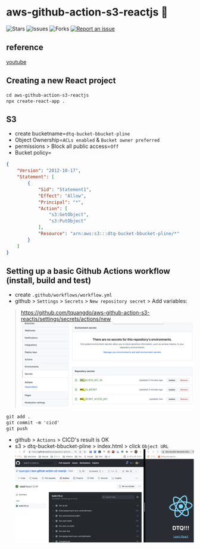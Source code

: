# aws-github-action-s3-reactjs 🐳

![Stars](https://img.shields.io/github/stars/tquangdo/aws-github-action-s3-reactjs?color=f05340)
![Issues](https://img.shields.io/github/issues/tquangdo/aws-github-action-s3-reactjs?color=f05340)
![Forks](https://img.shields.io/github/forks/tquangdo/aws-github-action-s3-reactjs?color=f05340)
[![Report an issue](https://img.shields.io/badge/Support-Issues-green)](https://github.com/tquangdo/aws-github-action-s3-reactjs/issues/new)

## reference
[youtube](https://www.youtube.com/watch?v=HVw_NZUhDKs)

## Creating a new React project
```shell
cd aws-github-action-s3-reactjs
npx create-react-app .
```

## S3
- create bucketname=`dtq-bucket-bbucket-pline`
- Object Ownership=`ACLs enabled` & `Bucket owner preferred`
- permissions > Block all public access=`Off`
- Bucket policy=
```json
{
    "Version": "2012-10-17",
    "Statement": [
        {
            "Sid": "Statement1",
            "Effect": "Allow",
            "Principal": "*",
            "Action": [
                "s3:GetObject",
                "s3:PutObject"
            ],
            "Resource": "arn:aws:s3:::dtq-bucket-bbucket-pline/*"
        }
    ]
}
```

## Setting up a basic Github Actions workflow (install, build and test)
- create `.github/workflows/workflow.yml`
- github > `Settings` > `Secrets` > `New repository secret` > Add variables:
> https://github.com/tquangdo/aws-github-action-s3-reactjs/settings/secrets/actions/new
![var](screenshots/var.png)
```shell
git add .
git commit -m 'cicd'
git push
```
- github > `Actions` > CICD's result is OK
- s3 > dtq-bucket-bbucket-pline > index.html > click `Object URL`
![res](screenshots/res.png)